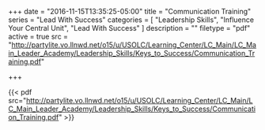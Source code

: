 +++
date = "2016-11-15T13:35:25-05:00"
title = "Communication Training"
series = "Lead With Success"
categories = [
  "Leadership Skills",
  "Influence Your Central Unit",
  "Lead With Success"
]
description = ""
filetype = "pdf"
active = true
src = "http://partylite.vo.llnwd.net/o15/u/USOLC/Learning_Center/LC_Main/LC_Main_Leader_Academy/Leadership_Skills/Keys_to_Success/Communication_Training.pdf"

+++

{{< pdf src="http://partylite.vo.llnwd.net/o15/u/USOLC/Learning_Center/LC_Main/LC_Main_Leader_Academy/Leadership_Skills/Keys_to_Success/Communication_Training.pdf" >}}
